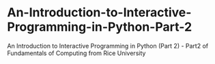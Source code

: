 # An-Introduction-to-Interactive-Programming-in-Python-Part-2
An Introduction to Interactive Programming in Python (Part 2) - Part2 of Fundamentals of Computing from Rice University
 
